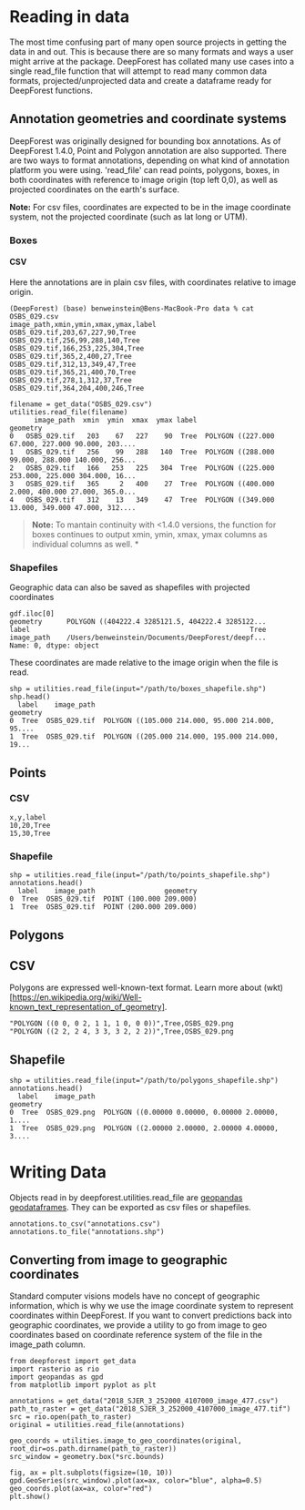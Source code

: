# Reading in data

The most time confusing part of many open source projects in getting the data in and out. This is because there are so many formats and ways a user might arrive at the package. DeepForest has collated many use cases into a single read_file function that will attempt to read many common data formats, projected/unprojected data and create a dataframe ready for DeepForest functions.

## Annotation geometries and coordinate systems

DeepForest was originally designed for bounding box annotations. As of DeepForest 1.4.0, Point and Polygon annotation are also supported. There are two ways to format annotations, depending on what kind of annotation platform you were using. 'read_file' can read points, polygons, boxes, in both coordinates with reference to image origin (top left 0,0), as well as projected coordinates on the earth's surface.

**Note:** For csv files, coordinates are expected to be in the image coordinate system, not the projected coordinate (such as lat long or UTM).

### Boxes

#### CSV

Here the annotations are in plain csv files, with coordinates relative to image origin.
```
(DeepForest) (base) benweinstein@Bens-MacBook-Pro data % cat OSBS_029.csv
image_path,xmin,ymin,xmax,ymax,label
OSBS_029.tif,203,67,227,90,Tree
OSBS_029.tif,256,99,288,140,Tree
OSBS_029.tif,166,253,225,304,Tree
OSBS_029.tif,365,2,400,27,Tree
OSBS_029.tif,312,13,349,47,Tree
OSBS_029.tif,365,21,400,70,Tree
OSBS_029.tif,278,1,312,37,Tree
OSBS_029.tif,364,204,400,246,Tree
```
```
filename = get_data("OSBS_029.csv")
utilities.read_file(filename)
      image_path  xmin  ymin  xmax  ymax label                                           geometry
0   OSBS_029.tif   203    67   227    90  Tree  POLYGON ((227.000 67.000, 227.000 90.000, 203....
1   OSBS_029.tif   256    99   288   140  Tree  POLYGON ((288.000 99.000, 288.000 140.000, 256...
2   OSBS_029.tif   166   253   225   304  Tree  POLYGON ((225.000 253.000, 225.000 304.000, 16...
3   OSBS_029.tif   365     2   400    27  Tree  POLYGON ((400.000 2.000, 400.000 27.000, 365.0...
4   OSBS_029.tif   312    13   349    47  Tree  POLYGON ((349.000 13.000, 349.000 47.000, 312....
```
> **Note:**  To mantain continuity with <1.4.0 versions, the function for boxes continues to output xmin, ymin, xmax, ymax columns as individual columns as well. *

### Shapefiles

Geographic data can also be saved as shapefiles with projected coordinates

```
gdf.iloc[0]
geometry      POLYGON ((404222.4 3285121.5, 404222.4 3285122...
label                                                      Tree
image_path    /Users/benweinstein/Documents/DeepForest/deepf...
Name: 0, dtype: object
```

These coordinates are made relative to the image origin when the file is read.

```
shp = utilities.read_file(input="/path/to/boxes_shapefile.shp")
shp.head()
  label    image_path                                           geometry
0  Tree  OSBS_029.tif  POLYGON ((105.000 214.000, 95.000 214.000, 95....
1  Tree  OSBS_029.tif  POLYGON ((205.000 214.000, 195.000 214.000, 19...
```

## Points

### CSV

```
x,y,label
10,20,Tree
15,30,Tree
```

### Shapefile
```
shp = utilities.read_file(input="/path/to/points_shapefile.shp")
annotations.head()
  label    image_path                 geometry
0  Tree  OSBS_029.tif  POINT (100.000 209.000)
1  Tree  OSBS_029.tif  POINT (200.000 209.000)
```

## Polygons

## CSV

Polygons are expressed well-known-text format. Learn more about (wkt)[https://en.wikipedia.org/wiki/Well-known_text_representation_of_geometry]. 

```
"POLYGON ((0 0, 0 2, 1 1, 1 0, 0 0))",Tree,OSBS_029.png
"POLYGON ((2 2, 2 4, 3 3, 3 2, 2 2))",Tree,OSBS_029.png
```

## Shapefile

```
shp = utilities.read_file(input="/path/to/polygons_shapefile.shp")
annotations.head()
  label    image_path                                           geometry
0  Tree  OSBS_029.png  POLYGON ((0.00000 0.00000, 0.00000 2.00000, 1....
1  Tree  OSBS_029.png  POLYGON ((2.00000 2.00000, 2.00000 4.00000, 3....
```

# Writing Data
 
Objects read in by deepforest.utilities.read_file are [geopandas geodataframes](https://geopandas.org/en/stable/docs/reference/api/geopandas.GeoDataFrame.html). They can be exported as csv files or shapefiles. 

```
annotations.to_csv("annotations.csv")
annotations.to_file("annotations.shp")
```

## Converting from image to geographic coordinates

Standard computer visions models have no concept of geographic information, which is why we use the image coordinate system to represent coordinates within DeepForest. If you want to convert predictions back into geographic coordinates, we provide a utility to go from image to geo coordinates based on coordinate reference system of the file in the image_path column.

```
from deepforest import get_data
import rasterio as rio
import geopandas as gpd
from matplotlib import pyplot as plt

annotations = get_data("2018_SJER_3_252000_4107000_image_477.csv")
path_to_raster = get_data("2018_SJER_3_252000_4107000_image_477.tif")
src = rio.open(path_to_raster)
original = utilities.read_file(annotations)

geo_coords = utilities.image_to_geo_coordinates(original, root_dir=os.path.dirname(path_to_raster))
src_window = geometry.box(*src.bounds)

fig, ax = plt.subplots(figsize=(10, 10))
gpd.GeoSeries(src_window).plot(ax=ax, color="blue", alpha=0.5)
geo_coords.plot(ax=ax, color="red")
plt.show()
```